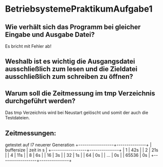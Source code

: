 # BetriebsystemePraktikumAufgabe1

## Wie verhält sich das Programm bei gleicher Eingabe und Ausgabe Datei?
Es bricht mit Fehler ab!

## Weshalb ist es wichtig die Ausgangsdatei ausschließlich zum lesen und die Zieldatei ausschließlich zum schreiben zu öffnen?

## Warum soll die Zeitmessung im tmp Verzeichnis durchgeführt werden?
Das tmp Verzeichnis wird bei Neustart gelöscht und somit der auch die Testdateien.

## Zeitmessungen:
getestet auf I7 neuerer Generation
+------------------+---------------+
| buffersize       | zeit in s     |
+------------------+---------------+
| 1                | 42s           |
| 2                | 21s           |
| 4                | 11s           |
| 8                | 6s            |
| 16               | 3s            |
| 32               | 1s            |
| 64               | 0s            |
| ...              | 0s            |
| 65536            | 0s            |
+------------------+---------------+

